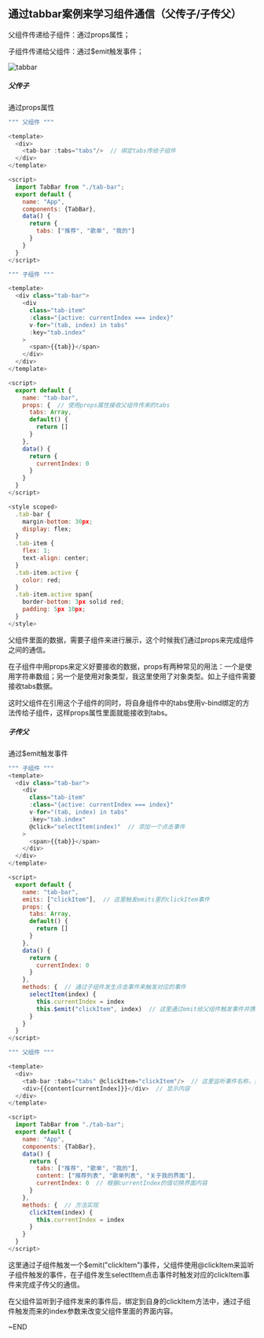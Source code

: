 ##  通过tabbar案例来学习组件通信（父传子/子传父）

父组件传递给子组件：通过props属性； 

子组件传递给父组件：通过$emit触发事件；

![tabbar](https://qnmlgb.top/media/editor/tabbar_20220617152819042002.png)

##### 父传子

通过props属性

```javascript
""" 父组件 """

<template>
  <div>
    <tab-bar :tabs="tabs"/>  // 绑定tabs传给子组件
  </div>
</template>

<script>
  import TabBar from "./tab-bar";
  export default {
    name: "App",
    components: {TabBar},
    data() {
      return {
        tabs: ["推荐", "歌单", "我的"]
      }
    }
  }
</script>
```

```javascript
""" 子组件 """

<template>
  <div class="tab-bar">
    <div
      class="tab-item"
      :class="{active: currentIndex === index}"
      v-for="(tab, index) in tabs"
      :key="tab.index"
    >
      <span>{{tab}}</span>
    </div>
  </div>
</template>

<script>
  export default {
    name: "tab-bar",
    props: {  // 使用props属性接收父组件传来的tabs
      tabs: Array,
      default() {
        return []
      }
    },
    data() {
      return {
        currentIndex: 0
      }
    }
  }
</script>

<style scoped>
  .tab-bar {
    margin-bottom: 30px;
    display: flex;
  }
  .tab-item {
    flex: 1;
    text-align: center;
  }
  .tab-item.active {
    color: red;
  }
  .tab-item.active span{
    border-bottom: 3px solid red;
    padding: 5px 10px;
  }
</style>
```

父组件里面的数据，需要子组件来进行展示，这个时候我们通过props来完成组件之间的通信。

在子组件中用props来定义好要接收的数据，props有两种常见的用法：一个是使用字符串数组；另一个是使用对象类型，我这里使用了对象类型。如上子组件需要接收tabs数据。

这时父组件在引用这个子组件的同时，将自身组件中的tabs使用v-bind绑定的方法传给子组件，这样props属性里面就能接收到tabs。

##### 子传父

通过$emit触发事件

```javascript
""" 子组件 """
<template>
  <div class="tab-bar">
    <div
      class="tab-item"
      :class="{active: currentIndex === index}"
      v-for="(tab, index) in tabs"
      :key="tab.index"
      @click="selectItem(index)"  // 添加一个点击事件
    >
      <span>{{tab}}</span>
    </div>
  </div>
</template>

<script>
  export default {
    name: "tab-bar",
    emits: ["clickItem"],  // 这里触发emits里的clickItem事件
    props: {
      tabs: Array,
      default() {
        return []
      }
    },
    data() {
      return {
        currentIndex: 0
      }
    },
    methods: {  // 通过子组件发生点击事件来触发对应的事件
      selectItem(index) {
        this.currentIndex = index
        this.$emit("clickItem", index)  // 这里通过emit给父组件触发事件并携带index参数
      }
    }
  }
</script>

```

```javascript
""" 父组件 """

<template>
  <div>
    <tab-bar :tabs="tabs" @clickItem="clickItem"/>  // 这里监听事件名称，并且绑定到对应的方法中
    <div>{{content[currentIndex]}}</div>  // 显示内容
  </div>
</template>

<script>
  import TabBar from "./tab-bar";
  export default {
    name: "App",
    components: {TabBar},
    data() {
      return {
        tabs: ["推荐", "歌单", "我的"],
        content: ["推荐列表", "歌单列表", "关于我的界面"],
        currentIndex: 0  // 根据currentIndex的值切换界面内容
      }
    },
    methods: {  // 方法实现
      clickItem(index) {
        this.currentIndex = index
      }
    }
  }
</script>
```

这里通过子组件触发一个$emit("clickItem")事件，父组件使用@clickItem来监听子组件触发的事件，在子组件发生selectItem点击事件时触发对应的clickItem事件来完成子传父的通信。

在父组件监听到子组件发来的事件后，绑定到自身的clickItem方法中，通过子组件触发而来的index参数来改变父组件里面的界面内容。



~END

